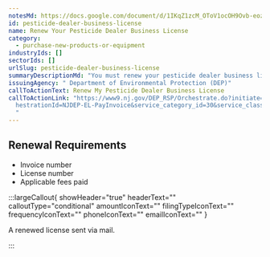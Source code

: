 ```yaml
---
notesMd: https://docs.google.com/document/d/1IKqZ1zcM_OToV1ocOH9Ovb-eoz5nmi8UAhUB41bZMrw/edit?tab=t.0#heading=h.s1aq7evpt0i6
id: pesticide-dealer-business-license
name: Renew Your Pesticide Dealer Business License
category:
  - purchase-new-products-or-equipment
industryIds: []
sectorIds: []
urlSlug: pesticide-dealer-business-license
summaryDescriptionMd: "You must renew your pesticide dealer business license once a year. "
issuingAgency: " Department of Environmental Protection (DEP)"
callToActionText: Renew My Pesticide Dealer Business License
callToActionLink: "https://www9.nj.gov/DEP_RSP/Orchestrate.do?initiate=true&orc\
  hestrationId=NJDEP-EL-PayInvoice&service_category_id=30&service_class_id=109   \
  "
---
```

## Renewal Requirements
- Invoice number
- License number
- Applicable fees paid

:::largeCallout{ showHeader="true" headerText="" calloutType="conditional" amountIconText="" filingTypeIconText="" frequencyIconText="" phoneIconText="" emailIconText="" }

A renewed license sent via mail.

:::